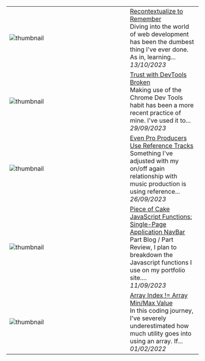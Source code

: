 
<table>
        <tr>
            <td width="300px"><img src="https://res.cloudinary.com/practicaldev/image/fetch/s--LqcbaY9U--/c_imagga_scale,f_auto,fl_progressive,h_420,q_66,w_1000/https://dev-to-uploads.s3.amazonaws.com/uploads/articles/riw7bu1x9vlcorzioq99.gif" alt="thumbnail"></td>
            <td>
                <a href="https://dev.to/commdao/recontextualize-to-remember-167h">Recontextualize to Remember</a>
                <div>Diving into the world of web development has been the dumbest thing I&#39;ve ever done.  As in, learning...</div>
                <div><i>13/10/2023</i></div>
            </td>
        </tr>
        <tr>
            <td width="300px"><img src="https://res.cloudinary.com/practicaldev/image/fetch/s--OgVlFPAH--/c_imagga_scale,f_auto,fl_progressive,h_420,q_auto,w_1000/https://dev-to-uploads.s3.amazonaws.com/uploads/articles/xhtt5dibf9g2nefvv7yu.png" alt="thumbnail"></td>
            <td>
                <a href="https://dev.to/commdao/trust-with-devtools-broken-4b2l">Trust with DevTools Broken</a>
                <div>Making use of the Chrome Dev Tools habit has been a more recent practice of mine. I&#39;ve used it to...</div>
                <div><i>29/09/2023</i></div>
            </td>
        </tr>
        <tr>
            <td width="300px"><img src="https://res.cloudinary.com/practicaldev/image/fetch/s--xa3_LJrI--/c_imagga_scale,f_auto,fl_progressive,h_420,q_auto,w_1000/https://dev-to-uploads.s3.amazonaws.com/uploads/articles/uyq46qjgeqz4aprdftcb.png" alt="thumbnail"></td>
            <td>
                <a href="https://dev.to/commdao/even-pro-producers-use-reference-tracks-1pb8">Even Pro Producers Use Reference Tracks</a>
                <div>Something I&#39;ve adjusted with my on/off again relationship with music production is using reference...</div>
                <div><i>26/09/2023</i></div>
            </td>
        </tr>
        <tr>
            <td width="300px"><img src="https://res.cloudinary.com/practicaldev/image/fetch/s--06XksHRE--/c_imagga_scale,f_auto,fl_progressive,h_420,q_auto,w_1000/https://dev-to-uploads.s3.amazonaws.com/uploads/articles/956xzknf63ukvh3vdhm9.jpg" alt="thumbnail"></td>
            <td>
                <a href="https://dev.to/commdao/piece-of-cake-javascript-functions-single-page-application-navbar-6bj">Piece of Cake JavaScript Functions: Single-Page Application NavBar</a>
                <div>Part Blog / Part Review, I plan to breakdown the Javascript functions I use on my portfolio site....</div>
                <div><i>11/09/2023</i></div>
            </td>
        </tr>
        <tr>
            <td width="300px"><img src="https://res.cloudinary.com/practicaldev/image/fetch/s--vq7maw16--/c_imagga_scale,f_auto,fl_progressive,h_420,q_auto,w_1000/https://dev-to-uploads.s3.amazonaws.com/uploads/articles/h1gox6l18op1yv0p9mkw.jpg" alt="thumbnail"></td>
            <td>
                <a href="https://dev.to/commdao/array-index-array-minmax-value-4ke9">Array Index != Array Min/Max Value</a>
                <div>In this coding journey, I&#39;ve severely underestimated how much utility goes into using an array. If...</div>
                <div><i>01/02/2022</i></div>
            </td>
        </tr>
</table>
